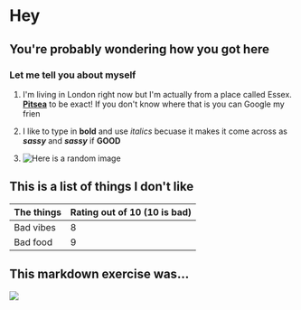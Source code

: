 # Hey
## You're probably wondering how you got here
### Let me tell you about myself

1. I'm living in London right now but I'm actually from a place called Essex. [**Pitsea**](google.com) to be exact! If you don't know where that is you can Google my frien

2. I like to type in **bold** and use _italics_ becuase it makes it come across as **_sassy_** and **_sassy_** if **GOOD**

3. ![Here is a random image](https://ftw.usatoday.com/wp-content/uploads/sites/90/2017/05/spongebob.jpg?resize=1000,600)


## This is a list of things I don't like

| The things | Rating out of 10 (10 is bad) |
| ----------- | ----------- |
| Bad vibes | 8 |
| Bad food | 9 |

## This markdown exercise was...
![](https://c.tenor.com/PJHQMgyFTe8AAAAC/sensational.gif)